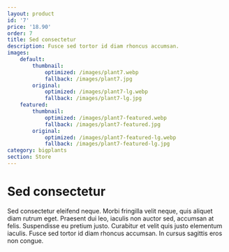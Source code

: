 ```yaml
---
layout: product
id: '7'
price: '18.90'
order: 7
title: Sed consectetur
description: Fusce sed tortor id diam rhoncus accumsan.
images:
    default:
        thumbnail:
            optimized: /images/plant7.webp
            fallback: /images/plant7.jpg
        original:
            optimized: /images/plant7-lg.webp
            fallback: /images/plant7-lg.jpg
    featured: 
        thumbnail:
            optimized: /images/plant7-featured.webp
            fallback: /images/plant7-featured.jpg
        original:
            optimized: /images/plant7-featured-lg.webp
            fallback: /images/plant7-featured-lg.jpg
category: bigplants
section: Store
---
```


# Sed consectetur

Sed consectetur eleifend neque. Morbi fringilla velit neque, quis aliquet diam rutrum eget. Praesent dui leo, iaculis non auctor sed, accumsan at felis. Suspendisse eu pretium justo. Curabitur et velit quis justo elementum iaculis. Fusce sed tortor id diam rhoncus accumsan. In cursus sagittis eros non congue.